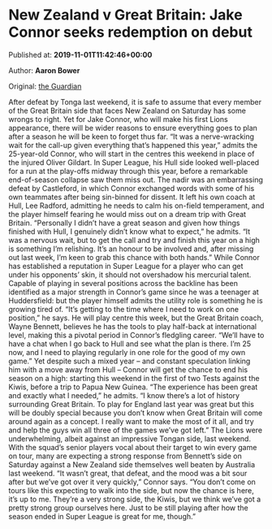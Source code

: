 
# New Zealand v Great Britain: Jake Connor seeks redemption on debut

Published at: **2019-11-01T11:42:46+00:00**

Author: **Aaron Bower**

Original: [the Guardian](https://www.theguardian.com/sport/2019/nov/01/jake-connor-seeks-redemption-on-great-britain-rugby-league-lions-debut-against-new-zealand)

After defeat by Tonga last weekend, it is safe to assume that every member of the Great Britain side that faces New Zealand on Saturday has some wrongs to right. Yet for Jake Connor, who will make his first Lions appearance, there will be wider reasons to ensure everything goes to plan after a season he will be keen to forget thus far.
“It was a nerve-wracking wait for the call-up given everything that’s happened this year,” admits the 25-year-old Connor, who will start in the centres this weekend in place of the injured Oliver Gildart. In Super League, his Hull side looked well-placed for a run at the play-offs midway through this year, before a remarkable end-of-season collapse saw them miss out. The nadir was an embarrassing defeat by Castleford, in which Connor exchanged words with some of his own teammates after being sin-binned for dissent.
It left his own coach at Hull, Lee Radford, admitting he needs to calm his on-field temperament, and the player himself fearing he would miss out on a dream trip with Great Britain. “Personally I didn’t have a great season and given how things finished with Hull, I genuinely didn’t know what to expect,” he admits. “It was a nervous wait, but to get the call and try and finish this year on a high is something I’m relishing. It’s an honour to be involved and, after missing out last week, I’m keen to grab this chance with both hands.”
While Connor has established a reputation in Super League for a player who can get under his opponents’ skin, it should not overshadow his mercurial talent. Capable of playing in several positions across the backline has been identified as a major strength in Connor’s game since he was a teenager at Huddersfield: but the player himself admits the utility role is something he is growing tired of.
“It’s getting to the time where I need to work on one position,” he says. He will play centre this week, but the Great Britain coach, Wayne Bennett, believes he has the tools to play half-back at international level, making this a pivotal period in Connor’s fledgling career. “We’ll have to have a chat when I go back to Hull and see what the plan is there. I’m 25 now, and I need to playing regularly in one role for the good of my own game.”
Yet despite such a mixed year – and constant speculation linking him with a move away from Hull – Connor will get the chance to end his season on a high: starting this weekend in the first of two Tests against the Kiwis, before a trip to Papua New Guinea. “The experience has been great and exactly what I needed,” he admits.
“I know there’s a lot of history surrounding Great Britain. To play for England last year was great but this will be doubly special because you don’t know when Great Britain will come around again as a concept. I really want to make the most of it all, and try and help the guys win all three of the games we’ve got left.”
The Lions were underwhelming, albeit against an impressive Tongan side, last weekend. With the squad’s senior players vocal about their target to win every game on tour, many are expecting a strong response from Bennett’s side on Saturday against a New Zealand side themselves well beaten by Australia last weekend.
“It wasn’t great, that defeat, and the mood was a bit sour after but we’ve got over it very quickly,” Connor says. “You don’t come on tours like this expecting to walk into the side, but now the chance is here, it’s up to me. They’re a very strong side, the Kiwis, but we think we’ve got a pretty strong group ourselves here. Just to be still playing after how the season ended in Super League is great for me, though.”
